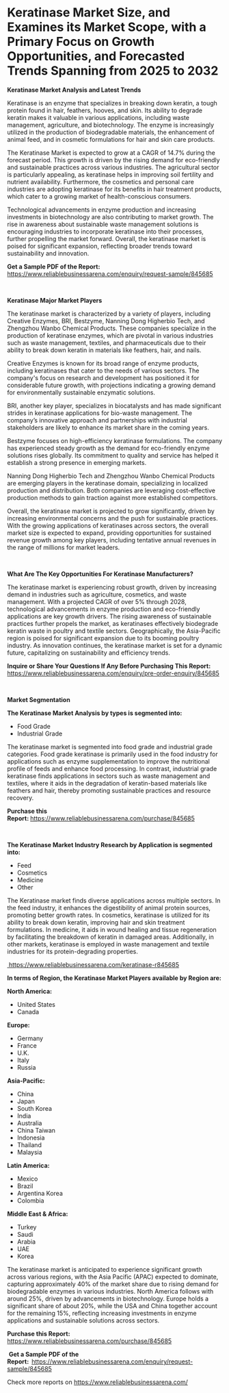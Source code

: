 <p><h1>Keratinase Market Size, and Examines its Market Scope, with a Primary Focus on Growth Opportunities, and Forecasted Trends Spanning from 2025 to 2032</h1></p><p><strong>Keratinase Market Analysis and Latest Trends</strong></p>
<p><p>Keratinase is an enzyme that specializes in breaking down keratin, a tough protein found in hair, feathers, hooves, and skin. Its ability to degrade keratin makes it valuable in various applications, including waste management, agriculture, and biotechnology. The enzyme is increasingly utilized in the production of biodegradable materials, the enhancement of animal feed, and in cosmetic formulations for hair and skin care products.</p><p>The Keratinase Market is expected to grow at a CAGR of 14.7% during the forecast period. This growth is driven by the rising demand for eco-friendly and sustainable practices across various industries. The agricultural sector is particularly appealing, as keratinase helps in improving soil fertility and nutrient availability. Furthermore, the cosmetics and personal care industries are adopting keratinase for its benefits in hair treatment products, which cater to a growing market of health-conscious consumers.</p><p>Technological advancements in enzyme production and increasing investments in biotechnology are also contributing to market growth. The rise in awareness about sustainable waste management solutions is encouraging industries to incorporate keratinase into their processes, further propelling the market forward. Overall, the keratinase market is poised for significant expansion, reflecting broader trends toward sustainability and innovation.</p></p>
<p><strong>Get a Sample PDF of the Report:&nbsp;</strong> <a href="https://www.reliablebusinessarena.com/enquiry/request-sample/845685?utm_campaign=3008&utm_medium=2&utm_source=Github&utm_content=ia&utm_term=01042025&utm_id=keratinase">https://www.reliablebusinessarena.com/enquiry/request-sample/845685</a></p>
<p>&nbsp;</p>
<p><strong>Keratinase Major Market Players</strong></p>
<p><p>The keratinase market is characterized by a variety of players, including Creative Enzymes, BRI, Bestzyme, Nanning Dong Higherbio Tech, and Zhengzhou Wanbo Chemical Products. These companies specialize in the production of keratinase enzymes, which are pivotal in various industries such as waste management, textiles, and pharmaceuticals due to their ability to break down keratin in materials like feathers, hair, and nails.</p><p>Creative Enzymes is known for its broad range of enzyme products, including keratinases that cater to the needs of various sectors. The company's focus on research and development has positioned it for considerable future growth, with projections indicating a growing demand for environmentally sustainable enzymatic solutions.</p><p>BRI, another key player, specializes in biocatalysts and has made significant strides in keratinase applications for bio-waste management. The company’s innovative approach and partnerships with industrial stakeholders are likely to enhance its market share in the coming years.</p><p>Bestzyme focuses on high-efficiency keratinase formulations. The company has experienced steady growth as the demand for eco-friendly enzyme solutions rises globally. Its commitment to quality and service has helped it establish a strong presence in emerging markets.</p><p>Nanning Dong Higherbio Tech and Zhengzhou Wanbo Chemical Products are emerging players in the keratinase domain, specializing in localized production and distribution. Both companies are leveraging cost-effective production methods to gain traction against more established competitors.</p><p>Overall, the keratinase market is projected to grow significantly, driven by increasing environmental concerns and the push for sustainable practices. With the growing applications of keratinases across sectors, the overall market size is expected to expand, providing opportunities for sustained revenue growth among key players, including tentative annual revenues in the range of millions for market leaders.</p></p>
<p>&nbsp;</p>
<p><strong>What Are The Key Opportunities For Keratinase Manufacturers?</strong></p>
<p><p>The keratinase market is experiencing robust growth, driven by increasing demand in industries such as agriculture, cosmetics, and waste management. With a projected CAGR of over 5% through 2028, technological advancements in enzyme production and eco-friendly applications are key growth drivers. The rising awareness of sustainable practices further propels the market, as keratinases effectively biodegrade keratin waste in poultry and textile sectors. Geographically, the Asia-Pacific region is poised for significant expansion due to its booming poultry industry. As innovation continues, the keratinase market is set for a dynamic future, capitalizing on sustainability and efficiency trends.</p></p>
<p><strong>Inquire or Share Your Questions If Any Before Purchasing This Report:</strong> <a href="https://www.reliablebusinessarena.com/enquiry/pre-order-enquiry/845685?utm_campaign=3008&utm_medium=2&utm_source=Github&utm_content=ia&utm_term=01042025&utm_id=keratinase">https://www.reliablebusinessarena.com/enquiry/pre-order-enquiry/845685</a></p>
<p>&nbsp;</p>
<p><strong>Market Segmentation</strong></p>
<p><strong>The Keratinase Market Analysis by types is segmented into:</strong></p>
<p><ul><li>Food Grade</li><li>Industrial Grade</li></ul></p>
<p><p>The keratinase market is segmented into food grade and industrial grade categories. Food grade keratinase is primarily used in the food industry for applications such as enzyme supplementation to improve the nutritional profile of feeds and enhance food processing. In contrast, industrial grade keratinase finds applications in sectors such as waste management and textiles, where it aids in the degradation of keratin-based materials like feathers and hair, thereby promoting sustainable practices and resource recovery.</p></p>
<p><strong>Purchase this Report:&nbsp;</strong><a href="https://www.reliablebusinessarena.com/purchase/845685?utm_campaign=3008&utm_medium=2&utm_source=Github&utm_content=ia&utm_term=01042025&utm_id=keratinase">https://www.reliablebusinessarena.com/purchase/845685</a></p>
<p>&nbsp;</p>
<p><strong>The Keratinase Market Industry Research by Application is segmented into:</strong></p>
<p><ul><li>Feed</li><li>Cosmetics</li><li>Medicine</li><li>Other</li></ul></p>
<p><p>The Keratinase market finds diverse applications across multiple sectors. In the feed industry, it enhances the digestibility of animal protein sources, promoting better growth rates. In cosmetics, keratinase is utilized for its ability to break down keratin, improving hair and skin treatment formulations. In medicine, it aids in wound healing and tissue regeneration by facilitating the breakdown of keratin in damaged areas. Additionally, in other markets, keratinase is employed in waste management and textile industries for its protein-degrading properties.</p></p>
<p><a href="https://www.reliablebusinessarena.com/keratinase-r845685?utm_campaign=3008&utm_medium=2&utm_source=Github&utm_content=ia&utm_term=01042025&utm_id=keratinase">&nbsp;https://www.reliablebusinessarena.com/keratinase-r845685</a></p>
<p><strong>In terms of Region, the Keratinase Market Players available by Region are:</strong></p>
<p>
    <p> <strong> North America: </strong>
        <ul>
            <li>United States</li>
            <li>Canada</li>
        </ul>
        </p> 
    <p> <strong> Europe: </strong>
        <ul>
            <li>Germany</li>
            <li>France</li>
            <li>U.K.</li>
            <li>Italy</li>
            <li>Russia</li>
        </ul>
        </p> 
    <p> <strong> Asia-Pacific: </strong>
        <ul>
            <li>China</li>
            <li>Japan</li>
            <li>South Korea</li>
            <li>India</li>
            <li>Australia</li>
            <li>China Taiwan</li>
            <li>Indonesia</li>
            <li>Thailand</li>
            <li>Malaysia</li>
        </ul>
        </p> 
    <p> <strong> Latin America: </strong>
        <ul>
            <li>Mexico</li>
            <li>Brazil</li>
            <li>Argentina Korea</li>
            <li>Colombia</li>
        </ul>
        </p> 
    <p> <strong> Middle East & Africa: </strong>
        <ul>
            <li>Turkey</li>
            <li>Saudi</li>
            <li>Arabia</li>
            <li>UAE</li>
            <li>Korea</li>
        </ul>
    </p>
    </p>
<p><p>The keratinase market is anticipated to experience significant growth across various regions, with the Asia Pacific (APAC) expected to dominate, capturing approximately 40% of the market share due to rising demand for biodegradable enzymes in various industries. North America follows with around 25%, driven by advancements in biotechnology. Europe holds a significant share of about 20%, while the USA and China together account for the remaining 15%, reflecting increasing investments in enzyme applications and sustainable solutions across sectors.</p></p>
<p><strong>Purchase this Report: </strong><a href="https://www.reliablebusinessarena.com/purchase/845685?utm_campaign=3008&utm_medium=2&utm_source=Github&utm_content=ia&utm_term=01042025&utm_id=keratinase">https://www.reliablebusinessarena.com/purchase/845685</a></p>
<p>&nbsp;<strong>Get a Sample PDF of the Report:&nbsp;&nbsp;</strong><a href="https://www.reliablebusinessarena.com/enquiry/request-sample/845685?utm_campaign=3008&utm_medium=2&utm_source=Github&utm_content=ia&utm_term=01042025&utm_id=keratinase">https://www.reliablebusinessarena.com/enquiry/request-sample/845685</a></p>
<p><strong></strong></p>
<p>Check more reports on <a href="https://www.reliablebusinessarena.com/?utm_campaign=3008&utm_medium=2&utm_source=Github&utm_content=ia&utm_term=01042025&utm_id=keratinase">https://www.reliablebusinessarena.com/</a></p>